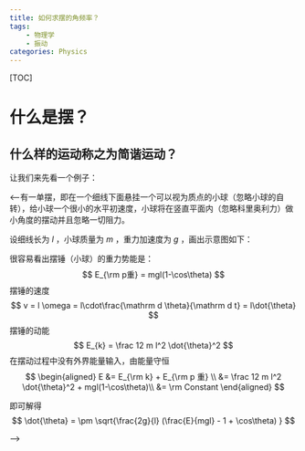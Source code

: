 ```yaml
---
title: 如何求摆的角频率？
tags:
	- 物理学
	- 振动
categories: Physics
---
```


[TOC]

# 什么是摆？

## 什么样的运动称之为简谐运动？

让我们来先看一个例子：

<--有一单摆，即在一个细线下面悬挂一个可以视为质点的小球（忽略小球的自转），给小球一个很小的水平初速度，小球将在竖直平面内（忽略科里奥利力）做小角度的摆动并且忽略一切阻力。

设细线长为 $l$ ，小球质量为 $m$ ，重力加速度为 $g$ ，画出示意图如下：



很容易看出摆锤（小球）的重力势能是：
$$
E_{\rm p重} = mgl(1-\cos\theta)
$$
摆锤的速度
$$
v = l \omega = l\cdot\frac{\mathrm d \theta}{\mathrm d t} = l\dot{\theta}
$$
摆锤的动能
$$
E_{k} = \frac 12 m l^2 \dot{\theta}^2
$$
在摆动过程中没有外界能量输入，由能量守恒
$$
\begin{aligned}
E &= E_{\rm k} + E_{\rm p 重} \\
&= \frac 12 m l^2 \dot{\theta}^2 + mgl(1-\cos\theta)\\
&= \rm Constant
\end{aligned}
$$

即可解得
$$
\dot{\theta} = \pm \sqrt{\frac{2g}{l} (\frac{E}{mgl} - 1 + \cos\theta) }
$$

-->